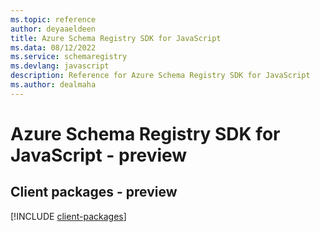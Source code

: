 ```yaml
---
ms.topic: reference
author: deyaaeldeen
title: Azure Schema Registry SDK for JavaScript
ms.data: 08/12/2022
ms.service: schemaregistry
ms.devlang: javascript
description: Reference for Azure Schema Registry SDK for JavaScript
ms.author: dealmaha
---
```

# Azure Schema Registry SDK for JavaScript - preview

## Client packages - preview
[!INCLUDE [client-packages](schema-registry-client-index.md)]